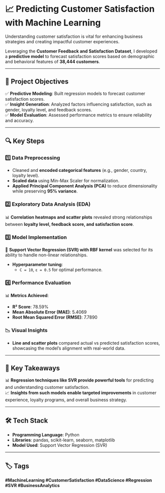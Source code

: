 # 📈 Predicting Customer Satisfaction with Machine Learning  

Understanding customer satisfaction is vital for enhancing business strategies and creating impactful customer experiences.  

Leveraging the **Customer Feedback and Satisfaction Dataset**, I developed a **predictive model** to forecast satisfaction scores based on demographic and behavioral features of **38,444 customers**.  

---

## 🎯 Project Objectives  

✅ **Predictive Modeling**: Built regression models to forecast customer satisfaction scores.  
✅ **Insight Generation**: Analyzed factors influencing satisfaction, such as gender, loyalty level, and feedback scores.  
✅ **Model Evaluation**: Assessed performance metrics to ensure reliability and accuracy.  

---

## 🔍 Key Steps  

### 1️⃣ Data Preprocessing  
- Cleaned and **encoded categorical features** (e.g., gender, country, loyalty level).  
- **Scaled data** using Min-Max Scaler for normalization.  
- **Applied Principal Component Analysis (PCA)** to reduce dimensionality while preserving **95% variance**.  

### 2️⃣ Exploratory Data Analysis (EDA)  
📊 **Correlation heatmaps and scatter plots** revealed strong relationships between **loyalty level, feedback score, and satisfaction score**.  

### 3️⃣ Model Implementation  
🔧 **Support Vector Regression (SVR) with RBF kernel** was selected for its ability to handle non-linear relationships.  
- **Hyperparameter tuning**:  
  - `C = 10`, `ε = 0.5` for optimal performance.  

### 4️⃣ Performance Evaluation  
📊 **Metrics Achieved**:  
- **R² Score**: 78.59%  
- **Mean Absolute Error (MAE)**: 5.4069  
- **Root Mean Squared Error (RMSE)**: 7.7890  

### 📉 Visual Insights  
- **Line and scatter plots** compared actual vs predicted satisfaction scores, showcasing the model’s alignment with real-world data.  

---

## 🔑 Key Takeaways  

📊 **Regression techniques like SVR provide powerful tools** for predicting and understanding customer satisfaction.  
📈 **Insights from such models enable targeted improvements** in customer experience, loyalty programs, and overall business strategy.  

---

## 🛠 Tech Stack  

- **Programming Language**: Python  
- **Libraries**: pandas, scikit-learn, seaborn, matplotlib  
- **Model Used**: Support Vector Regression (SVR)  

---

## 🏷️ Tags  

**#MachineLearning #CustomerSatisfaction #DataScience #Regression #SVR #BusinessAnalytics**  
